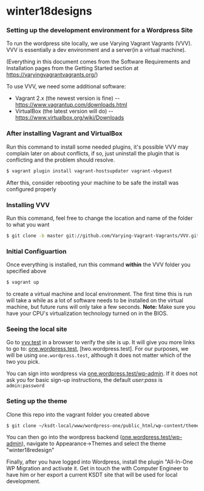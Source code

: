 # winter18designs
### Setting up the development environment for a Wordpress Site

To run the wordpress site locally, we use Varying Vagrant Vagrants (VVV).
VVV is essentially a dev environment and a server(in a virtual machine).

(Everything in this document comes from the Software Requirements and Installation pages 
from the Getting Started section at https://varyingvagrantvagrants.org/)

To use VVV, we need some additional software:
  - Vagrant 2.x (the newest version is fine)
  -- https://www.vagrantup.com/downloads.html
  - VirtualBox (the latest version will do)
  --https://www.virtualbox.org/wiki/Downloads 

### After installing Vagrant and VirtualBox
Run this command to install some needed plugins, it's possible
VVV may complain later on about conflicts, if so, just uninstall the
plugin that is conflicting and the problem should resolve.
```sh
$ vagrant plugin install vagrant-hostsupdater vagrant-vbguest
```
After this, consider rebooting your machine to be safe the install was configured properly

### Installing VVV
Run this command, feel free to change the location and name of the folder to what you want
```sh
$ git clone -b master git://github.com/Varying-Vagrant-Vagrants/VVV.git ~/ksdt-local
```
### Initial Configuartion
Once everything is installed, run this command **within** the VVV folder you specified above
```sh
$ vagrant up
```
to create a virtual machine and local environment.
The first time this is run will take a while as a lot of software needs
to be installed on the virtual machine, but future runs will only take
a few seconds. **Note:** Make sure you have your CPU's virtualization technology turned on in the BIOS.

### Seeing the local site
Go to [vvv.test] in a browser to verify the site is up.
It will give you more links to go to: [one.wordpress.test], [two.wordpress.test]. For our purposes, we will be using `one.wordpress.test`, although it does not matter which of the two you pick.

You can sign into wordpress via [one.wordpress.test/wp-admin]. If it does not
ask you for basic sign-up instructions, the default *user:pass* is `admin:password`

### Seting up the theme
Clone this repo into the vagrant folder you created above
```sh
$ git clone ~/ksdt-local/www/wordpress-one/public_html/wp-content/themes
```
You can then go into the wordpress backend ([one.wordpress.test/wp-admin]),
navigate to Appearance->Themes and select the theme "winter18redesign"

Finally, after you have logged into Wordpress, install the plugin "All-In-One WP Migration and activate it. Get in touch the with Computer Engineer to have him or her export a current KSDT site that will be used for local development. 

   [one.wordpress.test]: <http://one.wordpress.test>
   [one.wordpress.test/wp-admin]: <http://local.wordpress.test/wp-admin>
   [vvv.test]: <http://vvv.test>
